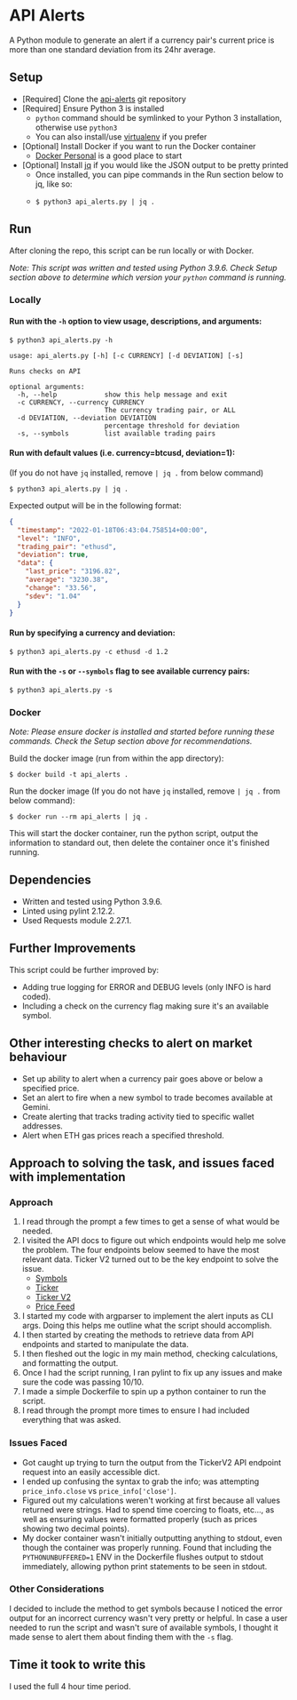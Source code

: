 # API Alerts
A Python module to generate an alert if a currency pair's current price
is more than one standard deviation from its 24hr average.


## Setup
* [Required] Clone the [api-alerts](https://github.com/rjmarwil/api-alerts) git repository
* [Required] Ensure Python 3 is installed
    * `python` command should be symlinked to your Python 3 installation, otherwise use `python3`
    * You can also install/use [virtualenv](https://virtualenv.pypa.io/en/latest/) if you prefer
* [Optional] Install Docker if you want to run the Docker container
    * [Docker Personal](https://www.docker.com/products/personal) is a good place to start
* [Optional] Install [jq](https://stedolan.github.io/jq/) if you would like the JSON output to be pretty printed
    * Once installed, you can pipe commands in the Run section below to jq, like so:
    * ```shell
      $ python3 api_alerts.py | jq .
      ```

## Run
After cloning the repo, this script can be run locally or with Docker.

*Note: This script was written and tested using Python 3.9.6. Check Setup section above to determine which version your `python` command is running.*

### Locally
#### Run with the `-h` option to view usage, descriptions, and arguments:

```shell
$ python3 api_alerts.py -h

usage: api_alerts.py [-h] [-c CURRENCY] [-d DEVIATION] [-s]

Runs checks on API

optional arguments:
  -h, --help            show this help message and exit
  -c CURRENCY, --currency CURRENCY
                        The currency trading pair, or ALL
  -d DEVIATION, --deviation DEVIATION
                        percentage threshold for deviation
  -s, --symbols         list available trading pairs
```

#### Run with default values (i.e. currency=btcusd, deviation=1):
(If you do not have `jq` installed, remove `| jq .` from below command)

```shell
$ python3 api_alerts.py | jq .
```

Expected output will be in the following format:
```json
{
  "timestamp": "2022-01-18T06:43:04.758514+00:00",
  "level": "INFO",
  "trading_pair": "ethusd",
  "deviation": true,
  "data": {
    "last_price": "3196.82",
    "average": "3230.38",
    "change": "33.56",
    "sdev": "1.04"
  }
}
```

#### Run by specifying a currency and deviation:

```shell
$ python3 api_alerts.py -c ethusd -d 1.2
```

#### Run with the `-s` or `--symbols` flag to see available currency pairs:

```shell
$ python3 api_alerts.py -s
```

### Docker
*Note: Please ensure docker is installed and started before running these commands. Check the Setup section above for recommendations.*

Build the docker image (run from within the app directory):
```shell
$ docker build -t api_alerts .
```

Run the docker image (If you do not have `jq` installed, remove `| jq .` from below command): 
```shell
$ docker run --rm api_alerts | jq .
```
This will start the docker container, run the python script, output the information to standard out, then delete the container once it's finished running.


## Dependencies
* Written and tested using Python 3.9.6.
* Linted using pylint 2.12.2.
* Used Requests module 2.27.1.


## Further Improvements
This script could be further improved by:
* Adding true logging for ERROR and DEBUG levels (only INFO is hard coded).
* Including a check on the currency flag making sure it's an available symbol.


## Other interesting checks to alert on market behaviour
* Set up ability to alert when a currency pair goes above or below a specified price.
* Set an alert to fire when a new symbol to trade becomes available at Gemini.
* Create alerting that tracks trading activity tied to specific wallet addresses.
* Alert when ETH gas prices reach a specified threshold.


## Approach to solving the task, and issues faced with implementation

### Approach
1. I read through the prompt a few times to get a sense of what would be needed.
2. I visited the API docs to figure out which endpoints would help me solve the problem. The four endpoints below seemed to have the most relevant data. Ticker V2 turned out to be the key endpoint to solve the issue.
    * [Symbols](https://docs.gemini.com/rest-api/#symbols)
    * [Ticker](https://docs.gemini.com/rest-api/#ticker)
    * [Ticker V2](https://docs.gemini.com/rest-api/#ticker-v2)
    * [Price Feed](https://docs.gemini.com/rest-api/#price-feed)
3. I started my code with argparser to implement the alert inputs as CLI args. Doing this helps me outline what the script should accomplish.
4. I then started by creating the methods to retrieve data from API endpoints and started to manipulate the data.
5. I then fleshed out the logic in my main method, checking calculations, and formatting the output.
6. Once I had the script running, I ran pylint to fix up any issues and make sure the code was passing 10/10.
7. I made a simple Dockerfile to spin up a python container to run the script.
8. I read through the prompt more times to ensure I had included everything that was asked.

### Issues Faced
* Got caught up trying to turn the output from the TickerV2 API endpoint request into an easily accessible dict.
* I ended up confusing the syntax to grab the info; was attempting `price_info.close` vs `price_info['close']`.
* Figured out my calculations weren't working at first because all values returned were strings. Had to spend time coercing to floats, etc..., as well as ensuring values were formatted properly (such as prices showing two decimal points).
* My docker container wasn't initially outputting anything to stdout, even though the container was properly running. Found that including the `PYTHONUNBUFFERED=1` ENV in the Dockerfile flushes output to stdout immediately, allowing python print statements to be seen in stdout.

### Other Considerations
I decided to include the method to get symbols because I noticed the error output for an incorrect currency wasn't very pretty or helpful. In case a user needed to run the script and wasn't sure of available symbols, I thought it made sense to alert them about finding them with the `-s` flag.


## Time it took to write this
I used the full 4 hour time period. 
